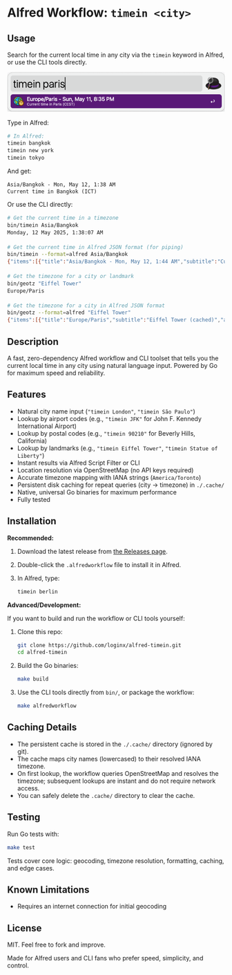 # Alfred Workflow: `timein <city>`

## Usage

Search for the current local time in any city via the `timein` keyword in Alfred, or use the CLI tools directly.

<p align="center">
  <img src="workflow/screenshot.png" alt="Alfred Timein Workflow Screenshot" width="600" />
</p>

Type in Alfred:

```bash
# In Alfred:
timein bangkok
timein new york
timein tokyo
```

And get:

```text
Asia/Bangkok - Mon, May 12, 1:38 AM
Current time in Bangkok (ICT)
```

Or use the CLI directly:

```bash
# Get the current time in a timezone
bin/timein Asia/Bangkok
Monday, 12 May 2025, 1:38:07 AM

# Get the current time in Alfred JSON format (for piping)
bin/timein --format=alfred Asia/Bangkok
{"items":[{"title":"Asia/Bangkok - Mon, May 12, 1:44 AM","subtitle":"Current time in Bangkok (ICT)","arg":"Asia/Bangkok - Mon, May 12, 1:44 AM","variables":{"timezone":"Asia/Bangkok"}}],"cache":{"seconds":60}}

# Get the timezone for a city or landmark
bin/geotz "Eiffel Tower"
Europe/Paris

# Get the timezone for a city in Alfred JSON format
bin/geotz --format=alfred "Eiffel Tower"
{"items":[{"title":"Europe/Paris","subtitle":"Eiffel Tower (cached)","arg":"Europe/Paris","variables":{"city":"Eiffel Tower"}}],"cache":{"seconds":604800}}
```

## Description

A fast, zero-dependency Alfred workflow and CLI toolset that tells you the current local time in any city using natural language input. Powered by Go for maximum speed and reliability.

## Features

- Natural city name input (`"timein London"`, `"timein São Paulo"`)
- Lookup by airport codes (e.g., `"timein JFK"` for John F. Kennedy International Airport)
- Lookup by postal codes (e.g., `"timein 90210"` for Beverly Hills, California)
- Lookup by landmarks (e.g., `"timein Eiffel Tower"`, `"timein Statue of Liberty"`)
- Instant results via Alfred Script Filter or CLI
- Location resolution via OpenStreetMap (no API keys required)
- Accurate timezone mapping with IANA strings (`America/Toronto`)
- Persistent disk caching for repeat queries (city → timezone) in `./.cache/`
- Native, universal Go binaries for maximum performance
- Fully tested

## Installation

**Recommended:**

1. Download the latest release from [the Releases page](https://github.com/loginx/alfred-timein/releases/latest).
2. Double-click the `.alfredworkflow` file to install it in Alfred.
3. In Alfred, type:

    ```bash
    timein berlin
    ```

**Advanced/Development:**

If you want to build and run the workflow or CLI tools yourself:

1. Clone this repo:

    ```bash
    git clone https://github.com/loginx/alfred-timein.git
    cd alfred-timein
    ```

2. Build the Go binaries:

    ```bash
    make build
    ```

3. Use the CLI tools directly from `bin/`, or package the workflow:

    ```bash
    make alfredworkflow
    ```

## Caching Details

- The persistent cache is stored in the `./.cache/` directory (ignored by git).
- The cache maps city names (lowercased) to their resolved IANA timezone.
- On first lookup, the workflow queries OpenStreetMap and resolves the timezone; subsequent lookups are instant and do not require network access.
- You can safely delete the `.cache/` directory to clear the cache.

## Testing

Run Go tests with:

```bash
make test
```

Tests cover core logic: geocoding, timezone resolution, formatting, caching, and edge cases.

## Known Limitations

- Requires an internet connection for initial geocoding

## License

MIT. Feel free to fork and improve.

Made for Alfred users and CLI fans who prefer speed, simplicity, and control.